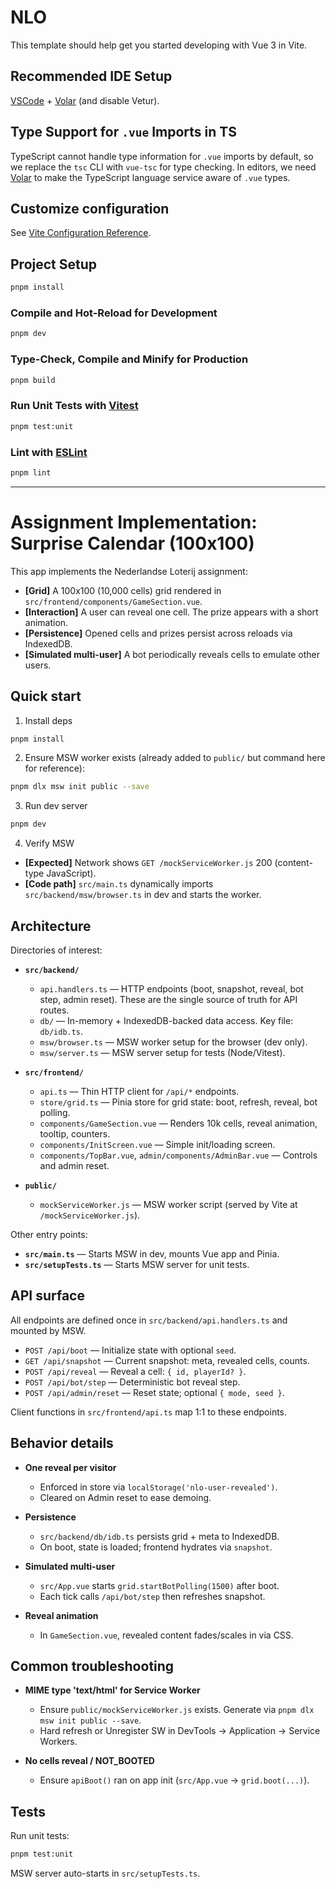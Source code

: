 # NLO

This template should help get you started developing with Vue 3 in Vite.

## Recommended IDE Setup

[VSCode](https://code.visualstudio.com/) + [Volar](https://marketplace.visualstudio.com/items?itemName=Vue.volar) (and disable Vetur).

## Type Support for `.vue` Imports in TS

TypeScript cannot handle type information for `.vue` imports by default, so we replace the `tsc` CLI with `vue-tsc` for type checking. In editors, we need [Volar](https://marketplace.visualstudio.com/items?itemName=Vue.volar) to make the TypeScript language service aware of `.vue` types.

## Customize configuration

See [Vite Configuration Reference](https://vite.dev/config/).

## Project Setup

```sh
pnpm install
```

### Compile and Hot-Reload for Development

```sh
pnpm dev
```

### Type-Check, Compile and Minify for Production

```sh
pnpm build
```

### Run Unit Tests with [Vitest](https://vitest.dev/)

```sh
pnpm test:unit
```

### Lint with [ESLint](https://eslint.org/)

```sh
pnpm lint
```

---

# Assignment Implementation: Surprise Calendar (100x100)

This app implements the Nederlandse Loterij assignment:

* __[Grid]__ A 100x100 (10,000 cells) grid rendered in `src/frontend/components/GameSection.vue`.
* __[Interaction]__ A user can reveal one cell. The prize appears with a short animation.
* __[Persistence]__ Opened cells and prizes persist across reloads via IndexedDB.
* __[Simulated multi-user]__ A bot periodically reveals cells to emulate other users.

## Quick start

1) Install deps

```sh
pnpm install
```

2) Ensure MSW worker exists (already added to `public/` but command here for reference):

```sh
pnpm dlx msw init public --save
```

3) Run dev server

```sh
pnpm dev
```

4) Verify MSW

* __[Expected]__ Network shows `GET /mockServiceWorker.js` 200 (content-type JavaScript).
* __[Code path]__ `src/main.ts` dynamically imports `src/backend/msw/browser.ts` in dev and starts the worker.

## Architecture

Directories of interest:

* __`src/backend/`__
  * `api.handlers.ts` — HTTP endpoints (boot, snapshot, reveal, bot step, admin reset). These are the single source of truth for API routes.
  * `db/` — In-memory + IndexedDB-backed data access. Key file: `db/idb.ts`.
  * `msw/browser.ts` — MSW worker setup for the browser (dev only).
  * `msw/server.ts` — MSW server setup for tests (Node/Vitest).

* __`src/frontend/`__
  * `api.ts` — Thin HTTP client for `/api/*` endpoints.
  * `store/grid.ts` — Pinia store for grid state: boot, refresh, reveal, bot polling.
  * `components/GameSection.vue` — Renders 10k cells, reveal animation, tooltip, counters.
  * `components/InitScreen.vue` — Simple init/loading screen.
  * `components/TopBar.vue`, `admin/components/AdminBar.vue` — Controls and admin reset.

* __`public/`__
  * `mockServiceWorker.js` — MSW worker script (served by Vite at `/mockServiceWorker.js`).

Other entry points:

* __`src/main.ts`__ — Starts MSW in dev, mounts Vue app and Pinia.
* __`src/setupTests.ts`__ — Starts MSW server for unit tests.

## API surface

All endpoints are defined once in `src/backend/api.handlers.ts` and mounted by MSW.

* `POST /api/boot` — Initialize state with optional `seed`.
* `GET /api/snapshot` — Current snapshot: meta, revealed cells, counts.
* `POST /api/reveal` — Reveal a cell: `{ id, playerId? }`.
* `POST /api/bot/step` — Deterministic bot reveal step.
* `POST /api/admin/reset` — Reset state; optional `{ mode, seed }`.

Client functions in `src/frontend/api.ts` map 1:1 to these endpoints.

## Behavior details

* __One reveal per visitor__
  * Enforced in store via `localStorage('nlo-user-revealed')`.
  * Cleared on Admin reset to ease demoing.

* __Persistence__
  * `src/backend/db/idb.ts` persists grid + meta to IndexedDB.
  * On boot, state is loaded; frontend hydrates via `snapshot`.

* __Simulated multi-user__
  * `src/App.vue` starts `grid.startBotPolling(1500)` after boot.
  * Each tick calls `/api/bot/step` then refreshes snapshot.

* __Reveal animation__
  * In `GameSection.vue`, revealed content fades/scales in via CSS.

## Common troubleshooting

* __MIME type 'text/html' for Service Worker__
  * Ensure `public/mockServiceWorker.js` exists. Generate via `pnpm dlx msw init public --save`.
  * Hard refresh or Unregister SW in DevTools → Application → Service Workers.

* __No cells reveal / NOT_BOOTED__
  * Ensure `apiBoot()` ran on app init (`src/App.vue` → `grid.boot(...)`).

## Tests

Run unit tests:

```sh
pnpm test:unit
```

MSW server auto-starts in `src/setupTests.ts`.

